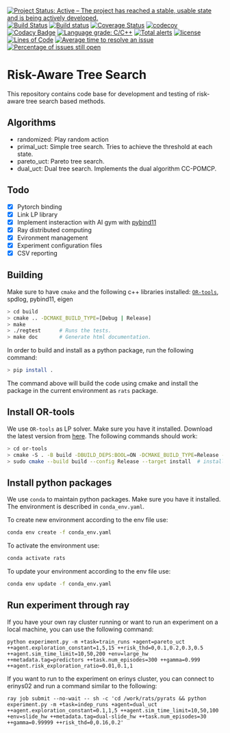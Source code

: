 [![Project Status: Active – The project has reached a stable, usable state and is being actively developed.](http://www.repostatus.org/badges/latest/active.svg)](http://www.repostatus.org/#active)
[![Build Status](https://travis-ci.org/bsamseth/cpp-project.svg?branch=master)](https://travis-ci.org/bsamseth/cpp-project)
[![Build status](https://ci.appveyor.com/api/projects/status/g9bh9kjl6ocvsvse/branch/master?svg=true)](https://ci.appveyor.com/project/bsamseth/cpp-project/branch/master)
[![Coverage Status](https://coveralls.io/repos/github/bsamseth/cpp-project/badge.svg?branch=master)](https://coveralls.io/github/bsamseth/cpp-project?branch=master)
[![codecov](https://codecov.io/gh/bsamseth/cpp-project/branch/master/graph/badge.svg)](https://codecov.io/gh/bsamseth/cpp-project)
[![Codacy Badge](https://api.codacy.com/project/badge/Grade/eb004322b0d146239a57eb242078e179)](https://www.codacy.com/app/bsamseth/cpp-project?utm_source=github.com&amp;utm_medium=referral&amp;utm_content=bsamseth/cpp-project&amp;utm_campaign=Badge_Grade)
[![Language grade: C/C++](https://img.shields.io/lgtm/grade/cpp/g/bsamseth/cpp-project.svg?logo=lgtm&logoWidth=18)](https://lgtm.com/projects/g/bsamseth/cpp-project/context:cpp)
[![Total alerts](https://img.shields.io/lgtm/alerts/g/bsamseth/cpp-project.svg?logo=lgtm&logoWidth=18)](https://lgtm.com/projects/g/bsamseth/cpp-project/alerts/)
[![license](https://img.shields.io/badge/license-Unlicense-blue.svg)](https://github.com/bsamseth/cpp-project/blob/master/LICENSE)
[![Lines of Code](https://tokei.rs/b1/github/bsamseth/cpp-project)](https://github.com/Aaronepower/tokei)
[![Average time to resolve an issue](http://isitmaintained.com/badge/resolution/bsamseth/cpp-project.svg)](http://isitmaintained.com/project/bsamseth/cpp-project "Average time to resolve an issue")
[![Percentage of issues still open](http://isitmaintained.com/badge/open/bsamseth/cpp-project.svg)](http://isitmaintained.com/project/bsamseth/cpp-project "Percentage of issues still open")

# Risk-Aware Tree Search
This repository contains code base for development and testing of risk-aware tree search based methods.


## Algorithms
- randomized: Play random action
- primal_uct: Simple tree search. Tries to achieve the threshold at each state.
- pareto_uct: Pareto tree search.
- dual_uct: Dual tree search. Implements the dual algorithm CC-POMCP.

## Todo
- [x] Pytorch binding
- [x] Link LP library
- [x] Implement insteraction with AI gym with [pybind11](https://pybind11.readthedocs.io/en/stable/advanced/embedding.html#executing-python-code)
- [x] Ray distributed computing
- [x] Evironment management
- [x] Experiment configuration files
- [x] CSV reporting

## Building

Make sure to have `cmake` and the following c++ libraries installed: [`OR-tools`](https://github.com/google/or-tools), spdlog, pybind11, eigen

``` bash
> cd build
> cmake .. -DCMAKE_BUILD_TYPE=[Debug | Release]
> make
> ./regtest      # Runs the tests.
> make doc       # Generate html documentation.
```

In order to build and install as a python package, run the following command:
```bash
> pip install .
```
The command above will build the code using cmake and install the package in the current environment as `rats` package.

## Install OR-tools
We use `OR-tools` as LP solver. Make sure you have it installed.
Download the latest version from [here](https://github.com/google/or-tools).
The following commands should work:
```bash
> cd or-tools
> cmake -S . -B build -DBUILD_DEPS:BOOL=ON -DCMAKE_BUILD_TYPE=Release -DCMAKE_CXX_FLAGS="-O2"
> sudo cmake --build build --config Release --target install  # install the libraries in the system
```

## Install python packages
We use `conda` to maintain python packages. Make sure you have it installed.
The environment is described in `conda_env.yaml`.

To create new environment according to the env file use:
```bash
conda env create -f conda_env.yaml
```

To activate the environment use:
```bash
conda activate rats
```

To update your environment according to the env file use:
```bash
conda env update -f conda_env.yaml
```

<!-- To export the description of your current conda environment use:
```bash
conda env export --no-build --from-history | grep -v prefix > conda_env.yaml
``` -->


## Run experiment through ray
If you have your own ray cluster running or want to run an experiment on a local machine, you can use the following command:
```
python experiment.py -m +task=train_runs +agent=pareto_uct ++agent.exploration_constant=1,5,15 ++risk_thd=0,0.1,0.2,0.3,0.5 ++agent.sim_time_limit=10,50,200 +env=large_hw ++metadata.tag=predictors ++task.num_episodes=300 ++gamma=0.999 ++agent.risk_exploration_ratio=0.01,0.1,1
```

If you want to run to the experiment on erinys cluster, you can connect to erinys02 and run a command similar to the following:
```
ray job submit --no-wait -- sh -c 'cd /work/rats/pyrats && python experiment.py -m +task=indep_runs +agent=dual_uct ++agent.exploration_constant=0.1,1,5 ++agent.sim_time_limit=10,50,100 +env=slide_hw ++metadata.tag=dual-slide_hw ++task.num_episodes=30 ++gamma=0.99999 ++risk_thd=0,0.16,0.2'
```
